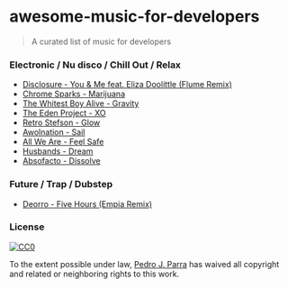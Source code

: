 # awesome-music-for-developers
> A curated list of music for developers

### Electronic / Nu disco / Chill Out / Relax
- [Disclosure - You & Me feat. Eliza Doolittle (Flume Remix)](https://www.youtube.com/watch?v=GT6J33_-LNw)
- [Chrome Sparks - Marijuana](https://www.youtube.com/watch?v=_etVjH9db4U&)
- [The Whitest Boy Alive - Gravity](https://www.youtube.com/watch?v=OW61nGKPF1U)
- [The Eden Project - XO](https://www.youtube.com/watch?v=syXq0ICfFDg)
- [Retro Stefson - Glow](https://www.youtube.com/watch?v=TOASDHQ1-sg)
- [Awolnation - Sail](https://www.youtube.com/watch?v=FmYmsqUCg7Y)
- [All We Are - Feel Safe](https://www.youtube.com/watch?v=-pWm4TDrM8A)
- [Husbands - Dream](https://www.youtube.com/watch?v=4D1JOfRBhj8)
- [Absofacto - Dissolve](https://www.youtube.com/watch?v=UPjvhk7I7eQ)

### Future / Trap / Dubstep
- [Deorro - Five Hours (Empia Remix)](https://www.youtube.com/watch?v=8U27XfDYc18)


### License

[![CC0](http://i.creativecommons.org/p/zero/1.0/88x31.png)](http://creativecommons.org/publicdomain/zero/1.0/)

To the extent possible under law, [Pedro J. Parra](http://pedrojparra.es/) has waived all copyright and related or neighboring rights to this work.
